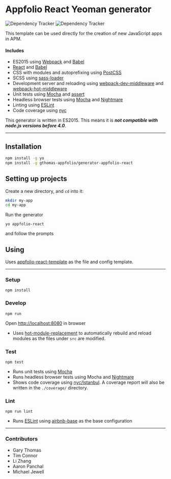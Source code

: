 # Appfolio React Yeoman generator

![Dependency Tracker](https://img.shields.io/david/gthomas-appfolio/generator-appfolio-react.svg "Dependency Tracker") 
![Dependency Tracker](https://img.shields.io/david/dev/gthomas-appfolio/generator-appfolio-react.svg "Dev Dependency Tracker")

This template can be used directly for the creation of new JavaScript apps in APM.

#### Includes

- ES2015 using [Webpack](https://webpack.github.io/) and [Babel](https://babeljs.io/)
- [React](https://facebook.github.io/react/) and [Babel](https://babeljs.io/)
- CSS with modules and autoprefixing using [PostCSS](http://postcss.org/) 
- SCSS using [sass-loader](https://github.com/jtangelder/sass-loader) 
- Development server and reloading using [webpack-dev-middleware](https://github.com/webpack/webpack-dev-middleware) and [webpack-hot-middleware](https://github.com/glenjamin/webpack-hot-middleware)
- Unit tests using [Mocha](https://mochajs.org/) and [assert](https://nodejs.org/api/assert.html)
- Headless browser tests using [Mocha](https://mochajs.org/) and [Nightmare](http://www.nightmarejs.org/)
- Linting using [ESLint](http://eslint.org/)
- Code coverage using [nyc](https://github.com/istanbuljs/nyc)

This generator is written in ES2015. This means it is ___not compatible with node.js versions before 4.0___.

---

## Installation
```bash
npm install -g yo
npm install -g gthomas-appfolio/generator-appfolio-react
```

## Setting up projects

Create a new directory, and `cd` into it:

```bash
mkdir my-app
cd my-app
```

Run the generator

```
yo appfolio-react
```
and follow the prompts

## Using

Uses [appfolio-react-template](https://github.com/gthomas-appfolio/appfolio-react-template) as the file and config template.

----

### Setup

    npm install

### Develop

    npm run
Open [http://localhost:8080](http://localhost:8080) in browser

- Uses [hot-module-replacement](https://webpack.github.io/docs/hot-module-replacement.html) to automatically rebuild and reload modules as the files under `src` are modified.

### Test

    npm test

- Runs unit tests using [Mocha](https://mochajs.org/)
- Runs headless browser tests using Mocha and [Nightmare](http://www.nightmarejs.org/)
- Shows code coverage using [nyc/Istanbul](https://github.com/istanbuljs/nyc).
  A coverage report will also be written in the `./coverage/` directory.

### Lint

    npm run lint

- Runs [ESLint](http://eslint.org/) using [airbnb-base](https://www.npmjs.com/package/eslint-config-airbnb-base) as the base configuration

----

### Contributors
- Gary Thomas
- Tim Connor
- Li Zhang
- Aaron Panchal
- Michael Jewell